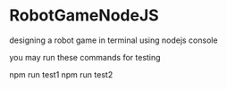 # RobotGameNodeJS
designing a robot game in terminal using nodejs console


you may run these commands for testing

npm run test1
npm run test2
